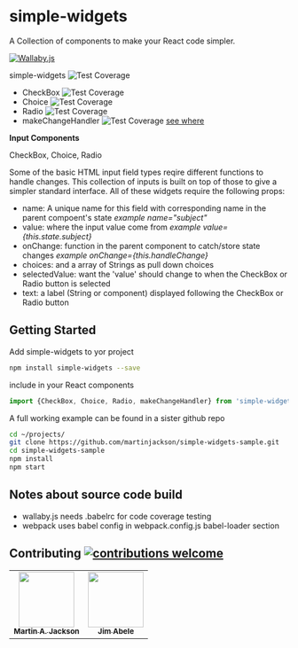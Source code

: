 # simple-widgets

A Collection of components to make your React code simpler.

[![Wallaby.js](https://img.shields.io/badge/wallaby.js-configured-green.svg)](https://wallabyjs.com)

simple-widgets ![Test Coverage](https://img.shields.io/badge/Test_Coverage-94.34%25-brightgreen.svg)

- CheckBox ![Test Coverage](https://img.shields.io/badge/Test_Coverage-100%25-brightgreen.svg)
- Choice ![Test Coverage](https://img.shields.io/badge/Test_Coverage-100%25-brightgreen.svg)
- Radio ![Test Coverage](https://img.shields.io/badge/Test_Coverage-100%25-brightgreen.svg)
- makeChangeHandler ![Test Coverage](https://img.shields.io/badge/Test_Coverage-70%25-green.svg)
  [see where](
  http://htmlpreview.github.com/?https://github.com/martinjackson/simple-widgets/blob/master/test/simple-widgets-coverage.html)

__**Input Components**__

CheckBox, Choice, Radio

Some of the basic HTML input field types reqire different functions to handle changes.
This collection of inputs is built on top of those to give a simpler standard interface.
All of these widgets require the following props:

- name: A unique name for this field with corresponding name in the parent compoent's state _example name="subject"_
- value: where the input value come from  _example value={this.state.subject}_
- onChange: function in the parent component to catch/store state changes _example onChange={this.handleChange}_
- choices: and a array of Strings as pull down choices
- selectedValue: want the 'value' should change to when the CheckBox or Radio button is selected
- text: a label (String or component) displayed following the CheckBox or Radio button

## Getting Started

Add simple-widgets to yor project

```bash
npm install simple-widgets --save
```


include in your React components

```javascript
import {CheckBox, Choice, Radio, makeChangeHandler} from 'simple-widgets'
```

A full working example can be found in a sister github repo

```bash
cd ~/projects/
git clone https://github.com/martinjackson/simple-widgets-sample.git
cd simple-widgets-sample
npm install
npm start
```

## Notes about source code build
- wallaby.js needs .babelrc for code coverage testing
- webpack uses babel config in webpack.config.js babel-loader section


## Contributing [![contributions welcome](https://img.shields.io/badge/contributions-welcome-brightgreen.svg?style=flat)](https://github.com/martinjackson/simple-widgets/issues)

<table>
<tbody>
<tr>
<td align="center">
<a href="https://streamof.info"><img src="https://avatars0.githubusercontent.com/u/7481?s=460&v=4" width="100px;"/><br /><sub><b>Martin A. Jackson</b></sub></a>
</td>
<td align="center">
<a href="http://google.com?JimAbele"><img src="https://avatars0.githubusercontent.com/u/0?s=460&v=4" width="100px;"/><br /><sub><b>Jim Abele</b></sub></a>
</td>
</tbody>
</table>
